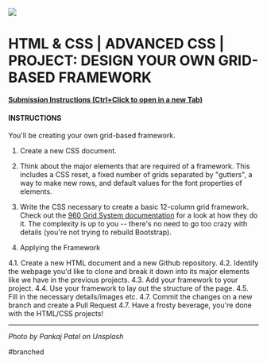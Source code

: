![](README.jpg)

# HTML & CSS | ADVANCED CSS | PROJECT: DESIGN YOUR OWN GRID-BASED FRAMEWORK

[**Submission Instructions (Ctrl+Click to open in a new Tab)**](https://github.com/SocialHackersAcademy/FrontEndCourseExercises/#instructions)

#### INSTRUCTIONS

You'll be creating your own grid-based framework.

1. Create a new CSS document.

2. Think about the major elements that are required of a framework.  This includes a CSS reset, a fixed number of grids separated by "gutters", a way to make new rows, and default values for the font properties of elements.

3. Write the CSS necessary to create a basic 12-column grid framework.  Check out the [960 Grid System documentation](http://960.gs) for a look at how they do it.  The complexity is up to you -- there's no need to go too crazy with details (you're not trying to rebuild Bootstrap).

4. Applying the Framework

4.1. Create a new HTML document and a new Github repository.
4.2. Identify the webpage you'd like to clone and break it down into its major elements like we have in the previous projects.
4.3. Add your framework to your project.
4.4. Use your framework to lay out the structure of the page.
4.5. Fill in the necessary details/images etc.
4.7. Commit the changes on a new branch and create a Pull Request 
4.7. Have a frosty beverage, you're done with the HTML/CSS projects!

---

_Photo by Pankaj Patel on Unsplash_

#branched